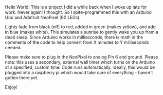 Hello World!
This is a project I did a while back when I woke up late for work. Never again! I thought. So I spite-programmed this with an Arduino Uno and Adafruit NeoPixel (60 LEDs).

Lights fade from black (off) to red, added in green (makes yellow), and add in blue (makes white). This simulates a sunrise to gently wake you up from a dead sleep. Since Arduino works in milliseconds, there is math in the comments of the code to help convert from X minutes to Y milliseconds needed.

Please make sure to plug in the NeoPixel to analog Pin 6 and ground.
Please note: this uses a secondary, external wall timer which turns on the Arduino at a specified, custom time. Code runs automatically. Ideally, this would be plugged into a raspberry pi which would take care of everything - haven't gotten there yet.

Enjoy!
